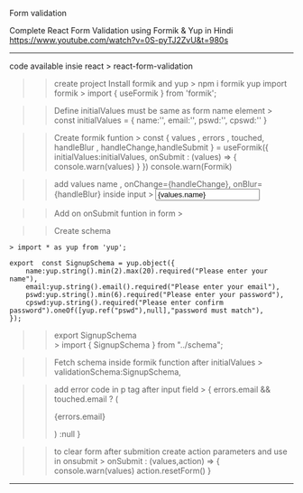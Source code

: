 
Form validation

Complete React Form Validation using Formik & Yup in Hindi\
https://www.youtube.com/watch?v=0S-pyTJ2ZvU&t=980s

--------------------------------------------------------------------------------
code available insie react > react-form-validation

>> create project
>> Install formik and yup
	> npm i formik yup
>> import formik
	> import { useFormik } from 'formik';

>> Define initialValues must be same as form name element
	> const initialValues = {
    name:'',
    email:'',
    pswd:'',
    cpswd:''
}

>> Create formik funtion
	> const { values , errors , touched, handleBlur , handleChange,handleSubmit } = useFormik({
		initialValues:initialValues,
		onSubmit : (values) => {
			console.warn(values)
		}
	})
	console.warn(Formik)

>> add values name , onChange={handleChange}, onBlur={handleBlur} inside input
	> <input
              type="text"
              className="form-control"
              id="name"
              placeholder="Enter name"
              name="name"
              value={values.name}
              onChange={handleChange}
              onBlur={handleBlur}
            />

>> Add on onSubmit funtion in form
	> <form onSubmit={handleSubmit}>
	
>> Create schema 

	> import * as yup from 'yup';

	export  const SignupSchema = yup.object({
		name:yup.string().min(2).max(20).required("Please enter your name"),
		email:yup.string().email().required("Please enter your email"),
		pswd:yup.string().min(6).required("Please enter your password"),
		cpswd:yup.string().required("Please enter confirm password").oneOf([yup.ref("pswd"),null],"password must match"),
	});
	
>> export SignupSchema  
	> import { SignupSchema } from "../schema";

>> Fetch schema inside formik function after initialValues
	> validationSchema:SignupSchema,
	
>> add error code in p tag after input field
	> { errors.email && touched.email ? ( <p> {errors.email} </p> ) :null }
	
>> to clear form after submition create action parameters and use in onsubmit
	> onSubmit : (values,action) => {
			console.warn(values)
			action.resetForm()
		}

--------------------------------------------------------------------------------
